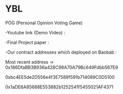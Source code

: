 # YBL
POG (Personal Opinion Voting Game)

-Youtube link (Demo Video) :

-Final Project paper : 



-Our contract addresses which deployed on Baobab :

  Most recent address -> 0x186DfaBB3B936a428C98A70A79Bc649Fdbb567E9
  
  0xbc4EE5de2D556e4f3E7589f591b714089C0D5100
  
  0x1aDE6A85688E553882b1252541f5455021AF4371
  
